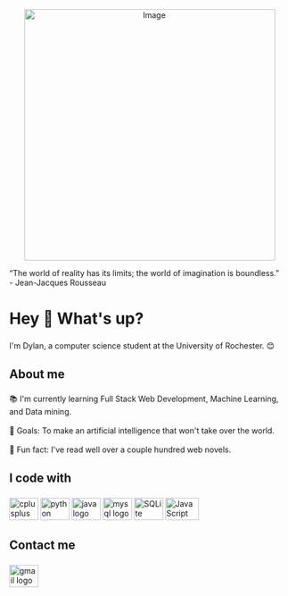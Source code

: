 <div align="center">
  <img src="https://github.com/Dylan-Kline/Dylan-Kline/assets/100173809/f5d61b2d-d80b-4275-8291-53f9baf7c4ff" alt="Image" height="450">
</div>


<p align="left">“The world of reality has its limits; the world of imagination is boundless.”<br>- Jean-Jacques Rousseau</p>

###

<h1 align="left">Hey 👋 What's up?</h1>

###

<p align="left">I'm Dylan, a computer science student at the University of Rochester. 😊</p>

###

<h2 align="left">About me</h2>

###

<p align="left">📚 I'm currently learning Full Stack Web Development, Machine Learning, and Data mining.<br><br>🎯 Goals: To make an artificial intelligence that won't take over the world.<br><br>🎲 Fun fact: I've read well over a couple hundred web novels.</p>

###

<h2 align="left">I code with</h2>

###

<div align="left">
  <img src="https://cdn.jsdelivr.net/gh/devicons/devicon/icons/cplusplus/cplusplus-original.svg" height="40" width="52" alt="cplusplus logo"  />
  <img src="https://cdn.jsdelivr.net/gh/devicons/devicon/icons/python/python-original.svg" height="40" width="52" alt="python logo"  />
  <img src="https://cdn.jsdelivr.net/gh/devicons/devicon/icons/java/java-original.svg" height="40" width="52" alt="java logo"  />
  <img src="https://cdn.jsdelivr.net/gh/devicons/devicon/icons/mysql/mysql-original.svg" height="40" width="52" alt="mysql logo"  />
  <img src="https://upload.wikimedia.org/wikipedia/commons/thumb/9/97/Sqlite-square-icon.svg/2048px-Sqlite-square-icon.svg.png" height="40" width="52" alt="SQLite"  />
  <img src="https://upload.wikimedia.org/wikipedia/commons/b/ba/Javascript_badge.svg" height="40" width="60" alt="JavaScript" />
</div>

###

<h2 align="left">Contact me</h2>

###

<div align="left">
  <a href="klinedylan46@gmail.com" target="_blank">
    <img src="https://raw.githubusercontent.com/maurodesouza/profile-readme-generator/master/src/assets/icons/social/gmail/default.svg" width="52" height="40" alt="gmail logo"  />
  </a>
</div>

###
